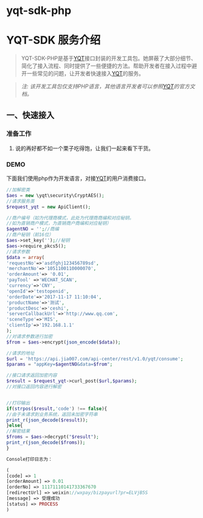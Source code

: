 # yqt-sdk-php
# YQT-SDK 服务介绍

> YQT-SDK-PHP是基于[YQT](http://doc.jia007.com)接口封装的开发工具包。她屏蔽了大部分细节、简化了接入流程、同时提供了一些便捷的方法。帮助开发者在接入过程中避开一些常见的问题，让开发者快速接入[YQT](http://doc.jia007.com)的服务。

> *注: 该开发工具包仅支持PHP语言，其他语言开发者可以参照[YQT](http://doc.jia007.com)的官方文档。*

## 一、快速接入

### 准备工作

1. 说的再好都不如一个栗子吃得饱，让我们一起来看下干货。

### DEMO 

下面我们使用php作为开发语言，对接[YQT](http://doc.jia007.com)的用户消费接口。

```php
//加解密类
$aes = new \yqt\security\CryptAES();
//请求服务类
$request_yqt = new ApiClient();

//商户编号（如为代理商模式，此处为代理商商编和对应秘钥。
//如为直销商户模式，为直销商户商编和对应秘钥）
$agentNO = '';//商编
//商户秘钥（前16位）
$aes->set_key('');//秘钥
$aes->require_pkcs5();
//请求参数
$data = array(
'requestNo'=>'asdfghj123456789sd',
'merchantNo'=>'1051100110000070',
'orderAmount'=> '0.01',
'payTool' =>'WECHAT_SCAN',
'currency'=>'CNY',
'openId'=>'testopenid',
'orderDate'=>'2017-11-17 11:10:04',
'productName'=>'测试',
'productDesc'=>'ceshi',
'serverCallbackUrl'=>'http://www.qq.com',
'sceneType'=>'MIS',
'clientIp'=>'192.168.1.1'
);
//对请求参数进行加密
$from = $aes->encrypt(json_encode($data));

//请求的地址
$url = 'https://api.jia007.com/api-center/rest/v1.0/yqt/consume';
$params = "appKey=$agentNO&data=$from";

//接口请求返回加密内容
$result = $request_yqt->curl_post($url,$params);
//对接口返回内容进行解密


//打印输出
if(strpos($result,'code') !== false){
//由于未请求到业务系统，返回未加密字符串
print_r(json_decode($result));
}else{
//解密结果
$froms = $aes->decrypt("$result");
print_r(json_decode($froms));
}

Console打印日志为：

(
[code] => 1
[orderAmount] => 0.01
[orderNo] => 11171110141733367670
[redirectUrl] => weixin://wxpay/bizpayurl?pr=ELVjB5S
[message] => 受理成功
[status] => PROCESS
)

```
